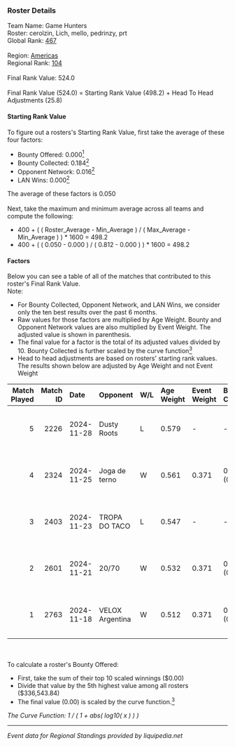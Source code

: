 ### Roster Details<br />
Team Name: Game Hunters<br />
Roster: cerolzin, Lich, mello, pedrinzy, prt<br />
Global Rank: [467](../../standings_global_2025_03_01.md)<br />
<br />
Region: [Americas]( ../../standings_americas_2025_03_01.md)<br />
Regional Rank: [104]( ../../standings_americas_2025_03_01.md)<br />
<br />
Final Rank Value:  524.0<br />
<br />
Final Rank Value (524.0) = Starting Rank Value (498.2) + Head To Head Adjustments (25.8)<br />

#### Starting Rank Value<br />
To figure out a rosters's Starting Rank Value, first take the average of these four factors:<br />
- Bounty Offered: 0.000[<sup>1</sup>](#table2)
- Bounty Collected: 0.184[<sup>2</sup>](#table1)
- Opponent Network: 0.016[<sup>2</sup>](#table1)
- LAN Wins: 0.000[<sup>2</sup>](#table1)

The average of these factors is 0.050<br />
<br />
Next, take the maximum and minimum average across all teams and compute the following:<br />
- 400 + ( ( Roster_Average - Min_Average ) / ( Max_Average - Min_Average ) ) * 1600 = 498.2
- 400 + ( ( 0.050 - 0.000 ) / ( 0.812 - 0.000 ) ) * 1600 = 498.2


#### Factors<br />
Below you can see a table of all of the matches that contributed to this roster's Final Rank Value.<br />
Note:<br />

- For Bounty Collected, Opponent Network, and LAN Wins, we consider only the ten best results over the past 6 months.
- Raw values for those factors are multiplied by Age Weight. Bounty and Opponent Network values are also multiplied by Event Weight. The adjusted value is shown in parenthesis.
- The final value for a factor is the total of its adjusted values divided by 10. Bounty Collected is further scaled by the curve function[<sup>3</sup>](#curveFunction)
- Head to head adjustments are based on rosters' starting rank values. The results shown below are adjusted by Age Weight and not Event Weight
<span id="table1"></span><br />


| Match Played | Match ID | Date       | Opponent        | W/L | Age Weight | Event Weight | Bounty Collected | Opponent Network | LAN Wins  | H2H Adj. | Roster                               |
| -: | -: | :- | :- | :- | :- | :- | :- | :- | :- | -: | :- |
|            5 |     2226 | 2024-11-28 | Dusty Roots     | L   | 0.579      | -            | -                | -                | -         |    -4.00 | cerolzin, Lich, mello, pedrinzy, prt |
|            4 |     2324 | 2024-11-25 | Joga de terno   | W   | 0.561      | 0.371        | 0.001 (0.000)    | 0.280 (0.058)    | 0 (0.000) |    11.90 | cerolzin, Lich, mello, pedrinzy, prt |
|            3 |     2403 | 2024-11-23 | TROPA DO TACO   | L   | 0.547      | -            | -                | -                | -         |    -3.46 | cerolzin, Lich, mello, pedrinzy, prt |
|            2 |     2601 | 2024-11-21 | 20/70           | W   | 0.532      | 0.371        | 0.001 (0.000)    | 0.309 (0.061)    | 0 (0.000) |    11.61 | cerolzin, Lich, mello, pedrinzy, prt |
|            1 |     2763 | 2024-11-18 | VELOX Argentina | W   | 0.512      | 0.371        | 0.000 (0.000)    | 0.189 (0.036)    | 0 (0.000) |     9.77 | cerolzin, Lich, mello, pedrinzy, prt |

<br />
<span id="table2"></span><br />
To calculate a roster's Bounty Offered:<br />

- First, take the sum of their top 10 scaled winnings ($0.00)
- Divide that value by the 5th highest value among all rosters ($336,543.84)
- The final value (0.00) is scaled by the curve function.[<sup>3</sup>](#curveFunction)

<span id="curveFunction"></span>_The Curve Function: 1 / ( 1 + abs( log10( x ) ) )_<br />

---
_Event data for Regional Standings provided by liquipedia.net_<br />
